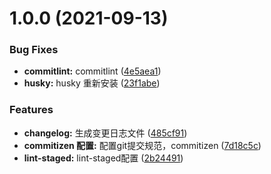 # 1.0.0 (2021-09-13)


### Bug Fixes

* **commitlint:** commitlint ([4e5aea1](https://github.com/xzp-git/React-ts-hooks/commit/4e5aea1696138574afc980a148149ed9b0bfd50d))
* **husky:** husky 重新安装 ([23f1abe](https://github.com/xzp-git/React-ts-hooks/commit/23f1abecfb66c99dad83c6cd70d01d6bdd95c7fe))


### Features

* **changelog:** 生成变更日志文件 ([485cf91](https://github.com/xzp-git/React-ts-hooks/commit/485cf9111b9afcf30d92b4d593545f8b771b21af))
* **commitizen 配置:** 配置git提交规范，commitizen ([7d18c5c](https://github.com/xzp-git/React-ts-hooks/commit/7d18c5c3015da5ff8137b7749401c4792424a78d))
* **lint-staged:** lint-staged配置 ([2b24491](https://github.com/xzp-git/React-ts-hooks/commit/2b24491631d86f33e241180cab673e6070f4e4e6))



